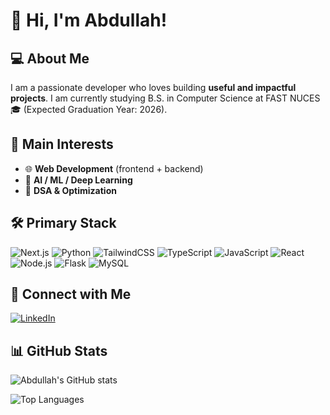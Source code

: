 # 👋 Hi, I'm Abdullah!

## 💻 About Me
I am a passionate developer who loves building **useful and impactful projects**. I am currently studying B.S. in Computer Science at FAST NUCES 🎓 (Expected Graduation Year: 2026).

## 🚀 Main Interests
- 🌐 **Web Development** (frontend + backend)  
- 🤖 **AI / ML / Deep Learning**  
- 🧩 **DSA & Optimization**  

## 🛠️ Primary Stack
![Next.js](https://img.shields.io/badge/-Next.js-333333?style=flat&logo=next.js) 
![Python](https://img.shields.io/badge/-Python-333333?style=flat&logo=python) 
![TailwindCSS](https://img.shields.io/badge/-TailwindCSS-333333?style=flat&logo=tailwind-css)
![TypeScript](https://img.shields.io/badge/-TypeScript-333333?style=flat&logo=typescript)
![JavaScript](https://img.shields.io/badge/-JavaScript-333333?style=flat&logo=javascript) 
![React](https://img.shields.io/badge/-React-333333?style=flat&logo=react) 
![Node.js](https://img.shields.io/badge/-Node.js-333333?style=flat&logo=node.js) 
![Flask](https://img.shields.io/badge/-Flask-333333?style=flat&logo=flask) 
![MySQL](https://img.shields.io/badge/-MySQL-333333?style=flat&logo=mysql) 

## 🔗 Connect with Me
[![LinkedIn](https://img.shields.io/badge/-LinkedIn-0A66C2?style=flat&logo=linkedin&logoColor=white)](https://www.linkedin.com/in/muhammad-abdullah-farooqui-24754b27a/)  

## 📊 GitHub Stats

![Abdullah's GitHub stats](https://github-readme-stats.vercel.app/api?username=mafgit&show_icons=true&theme=radical)  

![Top Languages](https://github-readme-stats.vercel.app/api/top-langs/?username=mafgit&layout=compact&theme=radical)  

<!--
![GitHub Streak](https://github-readme-streak-stats.herokuapp.com/?user=mafgit&theme=dark)
-->
